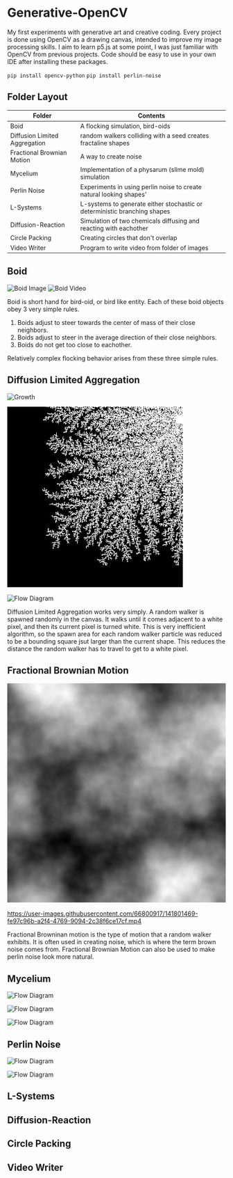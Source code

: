 # Generative-OpenCV
My first experiments with generative art and creative coding. Every project is done using OpenCV as a drawing canvas, intended to improve my image processing skills. I aim to learn p5.js at some point, I was just familiar with OpenCV from previous projects. Code should be easy to use in your own IDE after installing these packages.

`pip install opencv-python`
`pip install perlin-noise`



## Folder Layout
Folder | Contents
------------ | -------------
Boid | A flocking simulation, bird-oids
Diffusion Limited Aggregation | random walkers colliding with a seed creates fractaline shapes
Fractional Brownian Motion | A way to create noise
Mycelium | Implementation of a physarum (slime mold) simulation
Perlin Noise | Experiments in using perlin noise to create natural looking shapes'
L-Systems | L-systems to generate either stochastic or deterministic branching shapes
Diffusion-Reaction | Simulation of two chemicals diffusing and reacting with eachother
Circle Packing | Creating circles that don't overlap
Video Writer | Program to write video from folder of images

## Boid
  
![Boid Image](images/flow_diagram.jpg)
![Boid Video](images/flow_diagram.jpg)

Boid is short hand for bird-oid, or bird like entity. Each of these boid objects obey 3 very simple rules.

1. Boids adjust to steer towards the center of mass of their close neighbors.
2. Boids adjust to steer in the average direction of their close neighbors.
3. Boids do not get too close to eachother.

Relatively complex flocking behavior arises from these three simple rules.


## Diffusion Limited Aggregation 

![Growth](https://github.com/zradlicz/DLA/blob/main/fbmgrowth.jpg)

![Growth Zoom](https://github.com/zradlicz/Generative-OpenCV/blob/main/Diffusion-Limited%20Aggregation/fbmgrowthzoom.jpg)

![Flow Diagram](images/flow_diagram.jpg)

Diffusion Limited Aggregation works very simply. A random walker is spawned randomly in the canvas. It walks until it comes adjacent to a white pixel, and then its current pixel is turned white. This is very inefficient algorithm, so the spawn area for each random walker particle was reduced to be a bounding square jsut larger than the current shape. This reduces the distance the random walker has to travel to get to a white pixel.

## Fractional Brownian Motion
![alt text](https://github.com/zradlicz/Generative-OpenCV/blob/main/Fractional%20Brownian%20Motion/noise1.jpg)

https://user-images.githubusercontent.com/66800917/141801469-fe97c96b-a2f4-4769-9094-2c38f6ce17cf.mp4



Fractional Browninan motion is the type of motion that a random walker exhibits. It is often used in creating noise, which is where the term brown noise comes from. Fractional Brownian Motion can also be used to make perlin noise look more natural.

## Mycelium

![Flow Diagram](images/flow_diagram.jpg)

![Flow Diagram](images/flow_diagram.jpg)

![Flow Diagram](images/flow_diagram.jpg)

## Perlin Noise
![Flow Diagram](images/flow_diagram.jpg)

![Flow Diagram](images/flow_diagram.jpg)
## L-Systems
## Diffusion-Reaction
## Circle Packing
## Video Writer




